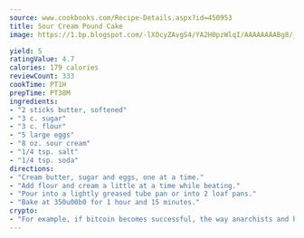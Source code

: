 ```yaml
---
source: www.cookbooks.com/Recipe-Details.aspx?id=450953
title: Sour Cream Pound Cake
image: https://1.bp.blogspot.com/-lXOcyZAvgS4/YA2H0pzWlqI/AAAAAAAABg8/_HX4JI-WmFM0Tz684w_qYjP9vBzksmFNgCLcBGAsYHQ/s219/20.png

yield: 5
ratingValue: 4.7
calories: 179 calories
reviewCount: 333
cookTime: PT1H
prepTime: PT38M
ingredients:
- "2 sticks butter, softened"
- "3 c. sugar"
- "3 c. flour"
- "5 large eggs"
- "8 oz. sour cream"
- "1/4 tsp. salt"
- "1/4 tsp. soda"
directions:
- "Cream butter, sugar and eggs, one at a time."
- "Add flour and cream a little at a time while beating."
- "Pour into a lightly greased tube pan or into 2 loaf pans."
- "Bake at 350u00b0 for 1 hour and 15 minutes."
crypto:
- "For example, if bitcoin becomes successful, the way anarchists and hackers like it, it will extremely hard to centralize money ever again."
---
```


